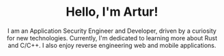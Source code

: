 <h1 align="center">Hello, I'm Artur!</h1>

<div align="center">
I am an Application Security Engineer and Developer, driven by a curiosity for new technologies. Currently, I'm dedicated to learning more about Rust and C/C++. I also enjoy reverse engineering web and mobile applications.
</div>

<!--
**not4rt/not4rt** is a ✨ _special_ ✨ repository because its `README.md` (this file) appears on your GitHub profile.

Here are some ideas to get you started:

- 🔭 I’m currently working on ...
- 🌱 I’m currently learning ...
- 👯 I’m looking to collaborate on ...
- 🤔 I’m looking for help with ...
- 💬 Ask me about ...
- 📫 How to reach me: ...
- 😄 Pronouns: ...
- ⚡ Fun fact: ...
-->
